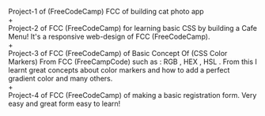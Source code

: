 Project-1 of (FreeCodeCamp) FCC of building cat photo app 
<br>
+ 
<br>
Project-2 of FCC (FreeCodeCamp) for learning basic CSS by building a Cafe Menu! It's a responsive web-design of FCC (FreeCodeCamp).
<br>
+
<br>
Project-3 of FCC (FreeCodeCamp) of Basic Concept Of (CSS Color Markers) From FCC (FreeCampCode) such as : RGB , HEX , HSL . From this I learnt great concepts about color markers and how to add a perfect gradient color and many others.
 <br>
+
<br>
Project-4 of FCC (FreeCodeCamp) of making a basic registration form. Very easy and great form easy to learn!
